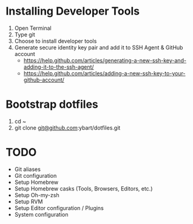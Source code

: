 # Installing Developer Tools

1. Open Terminal
2. Type git
3. Choose to install developer tools
4. Generate secure identity key pair and add it to SSH Agent & GitHub account
    - https://help.github.com/articles/generating-a-new-ssh-key-and-adding-it-to-the-ssh-agent/
    - https://help.github.com/articles/adding-a-new-ssh-key-to-your-github-account/

# Bootstrap dotfiles

1. cd ~
2. git clone git@github.com:ybart/dotfiles.git

# TODO

- Git aliases
- Git configuration
- Setup Homebrew
- Setup Homebrew casks (Tools, Browsers, Editors, etc.)
- Setup Oh-my-zsh
- Setup RVM
- Setup Editor configuration / Plugins
- System configuration
